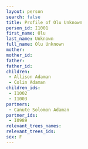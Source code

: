 ```yaml
---
layout: person
search: false
title: Profile of Olu Unknown
person_id: I1001
first_name: Olu
last_name: Unknown
full_name: Olu Unknown
mother: 
mother_id: 
father: 
father_id: 
children:
 - Allison Adaman
 - Colin Adaman
children_ids:
 - I1002
 - I1003
partners:
 - Canute Solomon Adaman
partner_ids:
 - I0989
relevant_trees_names:
relevant_trees_ids:
sex: F
---
```


